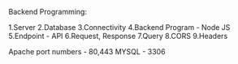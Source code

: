 Backend Programming:

1.Server
2.Database
3.Connectivity
4.Backend Program - Node JS
5.Endpoint - API
6.Request, Response
7.Query
8.CORS
9.Headers

Apache port numbers - 80,443
MYSQL - 3306

